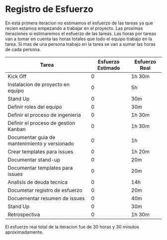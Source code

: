 # Registro de Esfuerzo

<!-- tabla de esfuerzo con columnas: Tarea | Esfuerzo Estimado | Esfuerzo Real  -->

En esta primera iteracion no estimamos el esfuerzo de las tareas ya que recien estamos empezando a trabajar en el proyecto. Las proximas iteraciones si estimaremos el esfuerzo de las tareas. Las horas por tareas van a tomar en cuenta las horas totales que todo el equipo trabajo en la tarea. Si mas de una persona trabajo en la tarea se van a sumar las horas de cada persona.

| Tarea | Esfuerzo Estimado | Esfuerzo Real |
|-------|-------------------|---------------|
|Kick Off| 0 | 1h 30m |
|Instalacion de proyecto en equipo| 0 | 5h |
|Stand Up | 0 | 30m |
|Definir roles del equipo| 0 | 30m |
|Definir el proceso de ingenieria| 0 | 1h 30m |
|Definir el proceso de gestion Kanban| 0 | 1h 30m |
|Documentar guia de mantenimiento y versionado| 0 | 1h |
|Crear templates para issues | 0 | 1h 20m |
|Documentar stand-up| 0 | 20m |
|Documentar templates para issues| 0 | 20m |
|Analisis de deuda tecnica| 0 | 14h |
|Documetar registro de esfuerzo| 0 | 20m |
|Docuementar resumen de issues| 0 | 40m |
|Stand Up | 0 | 30m |
|Retrospectiva| 0 | 1h 30m |

El esfuerzo real total de la iteracion fue de 30 horas y 30 minutos aproximadamente.